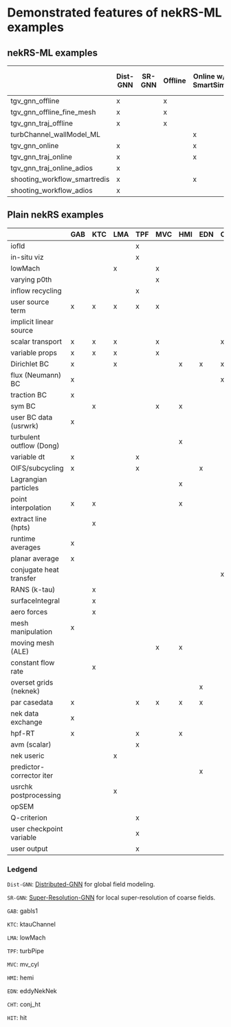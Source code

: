 # Demonstrated features of nekRS-ML examples

## nekRS-ML examples

|                              | Dist-GNN | SR-GNN | Offline | Online w/ SmartSim | Online w/ ADIOS2 | p-coarsening |
|------------------------------|----------|--------|---------|--------------------|------------------|--------------|
| tgv_gnn_offline              |   x      |        |  x      |                    |                  |              |
| tgv_gnn_offline_fine_mesh    |   x      |        |  x      |                    |                  |       x      |
| tgv_gnn_traj_offline         |   x      |        |  x      |                    |                  |              |
| turbChannel_wallModel_ML     |          |        |         |        x           |                  |              |
| tgv_gnn_online               |   x      |        |         |        x           |                  |              |
| tgv_gnn_traj_online          |   x      |        |         |        x           |                  |              |
| tgv_gnn_traj_online_adios    |   x      |        |         |                    |        x         |              |
| shooting_workflow_smartredis |   x      |        |         |        x           |                  |              |
| shooting_workflow_adios      |   x      |        |         |                    |        x         |              |


## Plain nekRS examples

|                          | GAB | KTC | LMA | TPF | MVC | HMI | EDN | CHT | HIT |
|--------------------------|-----|-----|-----|-----|-----|-----|-----|-----|-----|
| iofld                    |     |     |     |  x  |     |     |     |     |     |
| in-situ viz              |     |     |     |  x  |     |     |     |     |     |
| lowMach                  |     |     |  x  |     |  x  |     |     |     |     |
| varying p0th             |     |     |     |     |  x  |     |     |     |     |
| inflow recycling         |     |     |     |  x  |     |     |     |     |     |
| user source term         |  x  |  x  |  x  |  x  |  x  |     |     |     |  x  |
| implicit linear source   |     |     |     |     |     |     |     |     |  x  |
| scalar transport         |  x  |  x  |  x  |     |  x  |     |     |  x  |     |
| variable props           |  x  |  x  |  x  |     |  x  |     |     |     |     |
| Dirichlet BC             |  x  |     |  x  |     |     |  x  |  x  |  x  |     |
| flux (Neumann) BC        |  x  |     |     |     |     |     |     |  x  |     |
| traction BC              |  x  |     |     |     |     |     |     |     |     |
| sym BC                   |     |  x  |     |     |  x  |  x  |     |     |     |
| user BC data (usrwrk)    |  x  |     |     |     |     |     |     |     |     |
| turbulent outflow (Dong) |     |     |     |     |     |  x  |     |     |     |
| variable dt              |  x  |     |     |  x  |     |     |     |     |     |
| OIFS/subcycling          |  x  |     |     |  x  |     |     |  x  |     |     |
| Lagrangian particles     |     |     |     |     |     |  x  |     |     |     |
| point interpolation      |  x  |  x  |     |     |     |  x  |     |     |     |
| extract line (hpts)      |     |  x  |     |     |     |     |     |     |     |
| runtime averages         |  x  |     |     |     |     |     |     |     |     |
| planar average           |  x  |     |     |     |     |     |     |     |     |
| conjugate heat transfer  |     |     |     |     |     |     |     |  x  |     |
| RANS (k-tau)             |     |  x  |     |     |     |     |     |     |     |
| surfaceIntegral          |     |  x  |     |     |     |     |     |     |     |
| aero forces              |     |  x  |     |     |     |     |     |     |     |
| mesh manipulation        |  x  |     |     |     |     |     |     |     |     |
| moving mesh (ALE)        |     |     |     |     |  x  |  x  |     |     |     |
| constant flow rate       |     |  x  |     |     |     |     |     |     |     |
| overset grids (neknek)   |     |     |     |     |     |     |  x  |     |     |
| par casedata             |  x  |     |     |  x  |  x  |  x  |  x  |     |     |
| nek data exchange        |  x  |     |     |     |     |     |     |     |     |
| hpf-RT                   |  x  |     |     |  x  |     |  x  |     |     |     |
| avm (scalar)             |     |     |     |  x  |     |     |     |     |     |
| nek useric               |     |     |  x  |     |     |     |     |     |     |
| predictor-corrector iter |     |     |     |     |     |     |  x  |     |     |
| usrchk postprocessing    |     |     |  x  |     |     |     |     |     |     |
| opSEM                    |     |     |     |     |     |     |     |     |  x  |
| Q-criterion              |     |     |     |  x  |     |     |     |     |  x  |
| user checkpoint variable |     |     |     |  x  |     |     |     |     |     |
| user output              |     |     |     |  x  |     |     |     |     |     |

### Ledgend
`Dist-GNN`: [Distributed-GNN](https://ieeexplore.ieee.org/abstract/document/10820662) for global field modeling.

`SR-GNN`: [Super-Resolution-GNN](https://www.sciencedirect.com/science/article/abs/pii/S0045782525003445) for local super-resolution of coarse fields.

`GAB`: gabls1

`KTC`: ktauChannel

`LMA`: lowMach

`TPF`: turbPipe

`MVC`: mv_cyl

`HMI`: hemi

`EDN`: eddyNekNek                

`CHT`: conj_ht               

`HIT`: hit                
